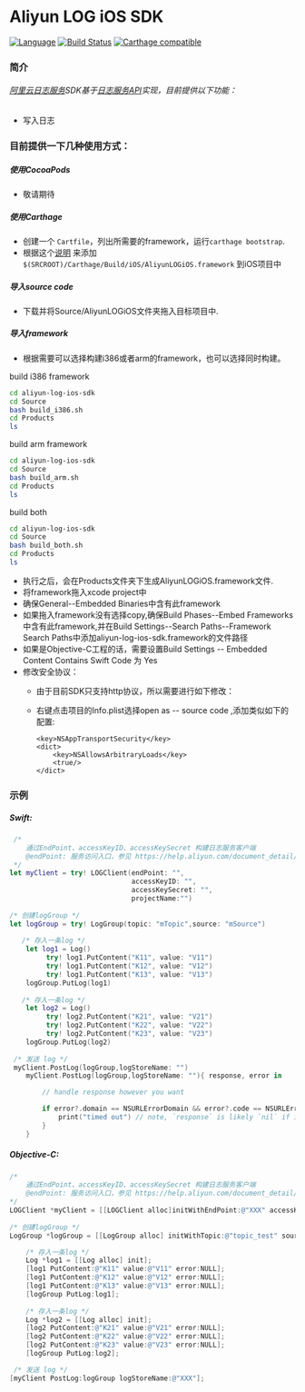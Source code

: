 # Aliyun LOG iOS SDK
[![Language](https://img.shields.io/badge/swift-2.3-orange.svg)](http://swift.org)
[![Build Status](https://travis-ci.org/aliyun/aliyun-log-ios-sdk.svg?branch=master)](https://github.com/aliyun/aliyun-log-ios-sdk)
[![Carthage compatible](https://img.shields.io/badge/Carthage-compatible-4BC51D.svg?style=flat)](https://github.com/Carthage/Carthage)
### 简介
###### [阿里云日志服务](https://www.aliyun.com/product/sls/)SDK基于[日志服务API](https://help.aliyun.com/document_detail/29007.html?spm=5176.55536.224569.9.2rvzUk)实现，目前提供以下功能：
  - 写入日志
  
### 目前提供一下几种使用方式：

##### 使用CocoaPods
  - 敬请期待

##### 使用Carthage
 - 创建一个 `Cartfile`，列出所需要的framework，运行`carthage bootstrap`.
 - 根据这个[说明](https://github.com/Carthage/Carthage#if-youre-building-for-ios-tvos-or-watchos) 来添加 `$(SRCROOT)/Carthage/Build/iOS/AliyunLOGiOS.framework` 到iOS项目中

##### 导入source code
 - 下载并将Source/AliyunLOGiOS文件夹拖入目标项目中.

##### 导入framework
- 根据需要可以选择构建i386或者arm的framework，也可以选择同时构建。


build i386 framework

``` bash
cd aliyun-log-ios-sdk
cd Source
bash build_i386.sh
cd Products
ls

```


build arm framework

``` bash
cd aliyun-log-ios-sdk
cd Source
bash build_arm.sh
cd Products
ls

```


build both

``` bash
cd aliyun-log-ios-sdk
cd Source
bash build_both.sh
cd Products
ls

```

 - 执行之后，会在Products文件夹下生成AliyunLOGiOS.framework文件.
 - 将framework拖入xcode project中
 - 确保General--Embedded Binaries中含有此framework
 - 如果拖入framework没有选择copy,确保Build Phases--Embed Frameworks中含有此framework,并在Build Settings--Search Paths--Framework Search Paths中添加aliyun-log-ios-sdk.framework的文件路径
 - 如果是Objective-C工程的话，需要设置Build Settings -- Embedded Content Contains Swift Code 为 Yes
 - 修改安全协议：
 	- 由于目前SDK只支持http协议，所以需要进行如下修改：
 	- 右键点击项目的Info.plist选择open as -- source code ,添加类似如下的配置:
 	
 		```
 		<key>NSAppTransportSecurity</key>
		<dict>
			<key>NSAllowsArbitraryLoads</key>
			<true/>
		</dict>
		```


### 示例

##### Swift:

``` swift
 /*
    通过EndPoint、accessKeyID、accessKeySecret 构建日志服务客户端
    @endPoint: 服务访问入口，参见 https://help.aliyun.com/document_detail/29008.html
 */
let myClient = try! LOGClient(endPoint: "",
                              accessKeyID: "",
                              accessKeySecret: "",
                              projectName:"")
        
/* 创建logGroup */
let logGroup = try! LogGroup(topic: "mTopic",source: "mSource")
        
   /* 存入一条log */
    let log1 = Log()
     	 try! log1.PutContent("K11", value: "V11")
         try! log1.PutContent("K12", value: "V12")
         try! log1.PutContent("K13", value: "V13")
    logGroup.PutLog(log1)
        
   /* 存入一条log */
    let log2 = Log()
     	 try! log2.PutContent("K21", value: "V21")
         try! log2.PutContent("K22", value: "V22")
         try! log2.PutContent("K23", value: "V23")
    logGroup.PutLog(log2)
        
 /* 发送 log */
 myClient.PostLog(logGroup,logStoreName: "")
    myClient.PostLog(logGroup,logStoreName: ""){ response, error in

        // handle response however you want

        if error?.domain == NSURLErrorDomain && error?.code == NSURLErrorTimedOut {
            print("timed out") // note, `response` is likely `nil` if it timed out
        }
    }
```

##### Objective-C:

``` objective-c
/*
    通过EndPoint、accessKeyID、accessKeySecret 构建日志服务客户端
    @endPoint: 服务访问入口，参见 https://help.aliyun.com/document_detail/29008.html
*/
LOGClient *myClient = [[LOGClient alloc]initWithEndPoint:@"XXX" accessKeyID:@"XXX" accessKeySecret:@"XXX" projectName:@"XXX" error:NULL];
    
/* 创建logGroup */    
LogGroup *logGroup = [[LogGroup alloc] initWithTopic:@"topic_test" source:@"source_test"];

	/* 存入一条log */
    Log *log1 = [[Log alloc] init];
    [log1 PutContent:@"K11" value:@"V11" error:NULL];
    [log1 PutContent:@"K12" value:@"V12" error:NULL];
    [log1 PutContent:@"K13" value:@"V13" error:NULL];
    [logGroup PutLog:log1];
    
    /* 存入一条log */
    Log *log2 = [[Log alloc] init];
    [log2 PutContent:@"K21" value:@"V21" error:NULL];
    [log2 PutContent:@"K22" value:@"V22" error:NULL];
    [log2 PutContent:@"K23" value:@"V23" error:NULL];
    [logGroup PutLog:log2];

 /* 发送 log */    
[myClient PostLog:logGroup logStoreName:@"XXX"];

```
